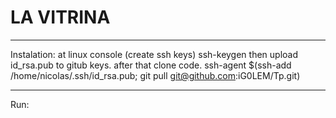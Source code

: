 # LA VITRINA


------
Instalation:
at linux console (create ssh keys)
ssh-keygen
then upload id_rsa.pub to gitub keys.
after that clone code.
ssh-agent $(ssh-add /home/nicolas/.ssh/id_rsa.pub; git pull git@github.com:iG0LEM/Tp.git)


------
Run:
